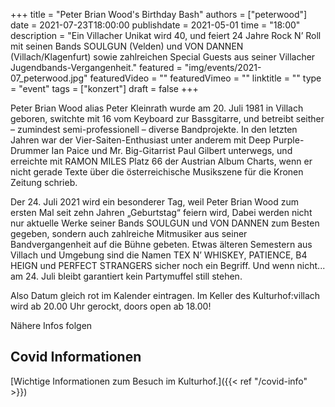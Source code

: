 +++
title = "Peter Brian Wood's Birthday Bash"
authors = ["peterwood"]
date = 2021-07-23T18:00:00
publishdate = 2021-05-01
time = "18:00"
description = "Ein Villacher Unikat wird 40, und feiert 24 Jahre Rock N’ Roll mit seinen Bands SOULGUN (Velden) und VON DANNEN (Villach/Klagenfurt) sowie zahlreichen Special Guests aus seiner Villacher Jugendbands-Vergangenheit."
featured = "img/events/2021-07_peterwood.jpg"
featuredVideo = ""
featuredVimeo = ""
linktitle = ""
type = "event"
tags = ["konzert"]
draft = false
+++

Peter Brian Wood alias Peter Kleinrath wurde am 20. Juli 1981 in Villach geboren, switchte mit 16 vom Keyboard zur Bassgitarre, und betreibt seither – zumindest semi-professionell – diverse Bandprojekte. In den letzten Jahren war der Vier-Saiten-Enthusiast unter anderem mit Deep Purple-Drummer Ian Paice und Mr. Big-Gitarrist Paul Gilbert unterwegs, und erreichte mit RAMON MILES Platz 66 der Austrian Album Charts, wenn er nicht gerade Texte über die österreichische Musikszene für die Kronen Zeitung schrieb.

Der 24. Juli 2021 wird ein besonderer Tag, weil Peter Brian Wood zum ersten Mal seit zehn Jahren „Geburtstag“ feiern wird, Dabei werden nicht nur aktuelle Werke seiner Bands SOULGUN und VON DANNEN zum Besten gegeben, sondern auch zahlreiche Mitmusiker aus seiner Bandvergangenheit auf die Bühne gebeten. Etwas älteren Semestern aus Villach und Umgebung sind die Namen TEX N’ WHISKEY, PATIENCE, B4 HEIGN und PERFECT STRANGERS  sicher noch ein Begriff. Und wenn nicht... am 24. Juli bleibt garantiert kein Partymuffel still stehen.

Also Datum gleich rot im Kalender eintragen. Im Keller des Kulturhof:villach wird ab 20.00 Uhr gerockt, doors open ab 18.00! 


Nähere Infos folgen

## Covid Informationen

[Wichtige Informationen zum Besuch im Kulturhof.]({{< ref "/covid-info" >}})
